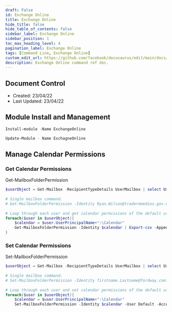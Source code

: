 ```yaml
---
draft: False
id: Exchange Online
title: Exchange Online
hide_title: false
hide_table_of_contents: false
sidebar_label: Exchange Online
sidebar_position: 1
toc_max_heading_level: 4 
pagination_label: Exchange Online
tags: [Command Line, Exchange Online]
custom_edit_url: https://github.com/facebook/docusaurus/edit/main/docs/api-doc-markdown.md
description: Exchange Online command ref doc.
---
```


## Document Control

- Created: 23/04/22
- Last Updated: 23/04/22

## Module Install and Management

```powershell showLineNumbers
Install-module -Name ExchangeOnline

Update-Module - Name ExchagneOnline
```

## Manage Calendar Permissions
 
### Get Calendar Permissions

Get-MailboxFolderPermission

```powershell showLineNumbers
$userObject = Get-Mailbox -RecipientTypeDetails UserMailbox | select UserPrincipalName
 
# Single mailbox command.
# Get-MailboxFolderPermission -Identity Ryan.Wilson@traderemedies.gov.uk:\Calendar -User Default | ft
 
# Loop through each user and get calendar permissions of the default user.
foreach($user in $userObject){
    $calendar = $user.UserPrincipalName+":\Calendar"
    Get-MailboxFolderPermission -Identity $calendar | Export-csv -Append $env:USERPROFILE\Downloads\calendar-perms.csv
}
```

### Set Calendar Permissions

Set-MailboxFolderPermission

```powershell showLineNumbers
$userObject = Get-Mailbox -RecipientTypeDetails UserMailbox | select UserPrincipalName
 
# Single mailbox command.
# Set-MailboxFolderPermission -Identity firstname.Lastname@fordway.com:\Calendar -User Default -AccessRights LimitedDetails
 
# Loop through each user and set calendar permissions of the default user.
foreach($user in $userObject){
    $calendar = $user.UserPrincipalName+":\Calendar"
    Set-MailboxFolderPermission -Identity $calendar -User Default -AccessRights LimitedDetails
```